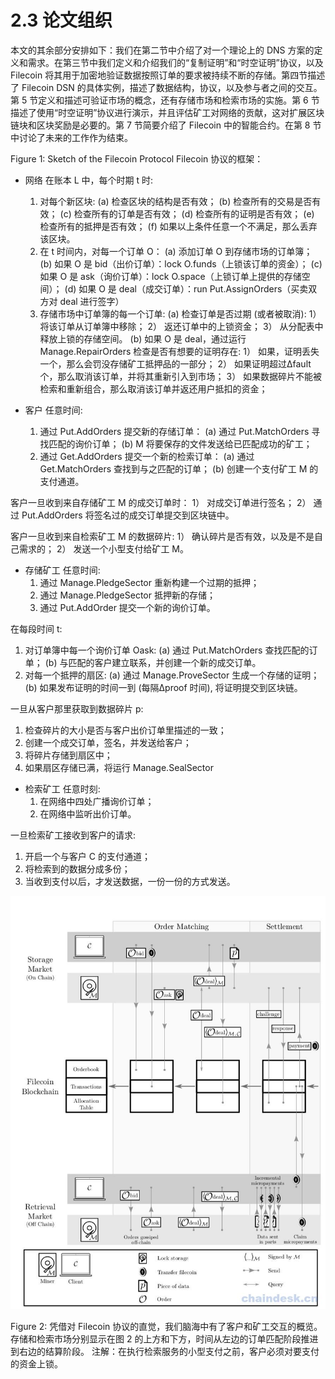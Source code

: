 # 2.3 论文组织

本文的其余部分安排如下：我们在第二节中介绍了对一个理论上的 DNS 方案的定义和需求。在第三节中我们定义和介绍我们的“复制证明”和“时空证明”协议，以及 Filecoin 将其用于加密地验证数据按照订单的要求被持续不断的存储。第四节描述了 Filecoin DSN 的具体实例，描述了数据结构，协议，以及参与者之间的交互。第 5 节定义和描述可验证市场的概念，还有存储市场和检索市场的实施。第 6 节描述了使用“时空证明”协议进行演示，并且评估矿工对网络的贡献，这对扩展区块链块和区块奖励是必要的。第 7 节简要介绍了 Filecoin 中的智能合约。在第 8 节中讨论了未来的工作作为结束。

Figure 1: Sketch of the Filecoin Protocol Filecoin 协议的框架：

*   网络 在账本 L 中，每个时期 t 时:

    1.  对每个新区块: (a) 检查区块的结构是否有效； (b) 检查所有的交易是否有效； (c) 检查所有的订单是否有效； (d) 检查所有的证明是否有效； (e) 检查所有的抵押是否有效； (f) 如果以上条件任意一个不满足，那么丢弃该区块。
    2.  在 t 时间内，对每一个订单 O： (a) 添加订单 O 到存储市场的订单簿； (b) 如果 O 是 bid（出价订单）：lock O.funds（上锁该订单的资金）； (c) 如果 O 是 ask（询价订单）：lock O.space（上锁订单上提供的存储空间）； (d) 如果 O 是 deal（成交订单）：run Put.AssignOrders（买卖双方对 deal 进行签字）
    3.  存储市场中订单簿的每一个订单: (a) 检查订单是否过期 (或者被取消): 1） 将该订单从订单簿中移除； 2） 返还订单中的上锁资金； 3） 从分配表中释放上锁的存储空间。 (b) 如果 O 是 deal，通过运行 Manage.RepairOrders 检查是否有想要的证明存在: 1） 如果，证明丢失一个，那么会罚没存储矿工抵押品的一部分； 2） 如果证明超过∆fault 个，那么取消该订单，并将其重新引入到市场； 3） 如果数据碎片不能被检索和重新组合，那么取消该订单并返还用户抵扣的资金；
*   客户 任意时间:

    1.  通过 Put.AddOrders 提交新的存储订单： (a) 通过 Put.MatchOrders 寻找匹配的询价订单； (b) M 将要保存的文件发送给已匹配成功的矿工；
    2.  通过 Get.AddOrders 提交一个新的检索订单： (a) 通过 Get.MatchOrders 查找到与之匹配的订单； (b) 创建一个支付矿工 M 的支付通道。

客户一旦收到来自存储矿工 M 的成交订单时： 1） 对成交订单进行签名； 2） 通过 Put.AddOrders 将签名过的成交订单提交到区块链中。

客户一旦收到来自检索矿工 M 的数据碎片: 1） 确认碎片是否有效，以及是不是自己需求的； 2） 发送一个小型支付给矿工 M。

*   存储矿工 任意时间:
    1.  通过 Manage.PledgeSector 重新构建一个过期的抵押；
    2.  通过 Manage.PledgeSector 抵押新的存储；
    3.  通过 Put.AddOrder 提交一个新的询价订单。

在每段时间 t:

1.  对订单簿中每一个询价订单 Oask: (a) 通过 Put.MatchOrders 查找匹配的订单； (b) 与匹配的客户建立联系，并创建一个新的成交订单。
2.  对每一个抵押的扇区: (a) 通过 Manage.ProveSector 生成一个存储的证明； (b) 如果发布证明的时间一到 (每隔∆proof 时间), 将证明提交到区块链。

一旦从客户那里获取到数据碎片 p:

1.  检查碎片的大小是否与客户出价订单里描述的一致；
2.  创建一个成交订单，签名，并发送给客户；
3.  将碎片存储到扇区中；
4.  如果扇区存储已满，将运行 Manage.SealSector

*   检索矿工 任意时刻:
    1.  在网络中四处广播询价订单；
    2.  在网络中监听出价订单。

一旦检索矿工接收到客户的请求:

1.  开启一个与客户 C 的支付通道；
2.  将检索到的数据分成多份；
3.  当收到支付以后，才发送数据，一份一份的方式发送。

![](img/1fc3081d84f4aa2e2833f70cfc4e2d6c.jpg)

Figure 2: 凭借对 Filecoin 协议的直觉，我们脑海中有了客户和矿工交互的概览。存储和检索市场分别显示在图 2 的上方和下方，时间从左边的订单匹配阶段推进到右边的结算阶段。 注解：在执行检索服务的小型支付之前，客户必须对要支付的资金上锁。